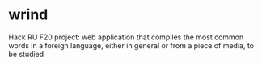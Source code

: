 # wrind
Hack RU F20 project: web application that compiles the most common words in a foreign language, either in general or from a piece of media, to be studied
